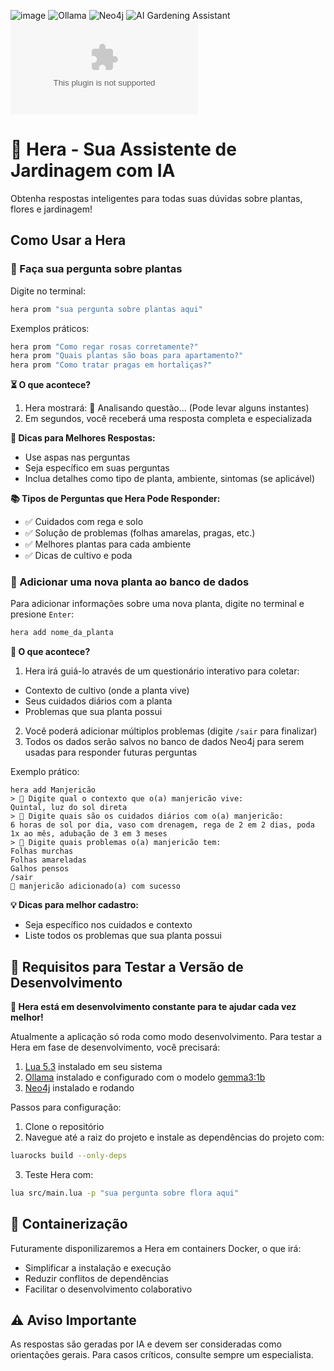 ![image](https://img.shields.io/badge/Lua-2C2D72?style=for-the-badge&logo=lua&logoColor=white)
![Ollama](https://img.shields.io/badge/Ollama-7C4DFF?style=for-the-badge&logo=ollama&logoColor=white)
![Neo4j](https://img.shields.io/badge/Neo4j-018bff?style=for-the-badge&logo=neo4j&logoColor=white)
![AI Gardening Assistant](https://img.shields.io/badge/AI%20Gardening%20Assistant-4CAF50?style=for-the-badge&logo=leaf&logoColor=white)
![GitHub repo size](https://img.shields.io/github/repo-size/KauanLuc/hera.ai?style=for-the-badge)
# 🌿 Hera - Sua Assistente de Jardinagem com IA

Obtenha respostas inteligentes para todas suas dúvidas sobre plantas, flores e jardinagem!

## Como Usar a Hera

### 💬 Faça sua pergunta sobre plantas

Digite no terminal:
```bash
hera prom "sua pergunta sobre plantas aqui"
```

Exemplos práticos:
```bash
hera prom "Como regar rosas corretamente?"
hera prom "Quais plantas são boas para apartamento?"
hera prom "Como tratar pragas em hortaliças?"
```

**⏳ O que acontece?**
1. Hera mostrará: 🤖 Analisando questão... (Pode levar alguns instantes)
2. Em segundos, você receberá uma resposta completa e especializada

**🌟 Dicas para Melhores Respostas:**
- Use aspas nas perguntas
- Seja específico em suas perguntas
- Inclua detalhes como tipo de planta, ambiente, sintomas (se aplicável)

**📚 Tipos de Perguntas que Hera Pode Responder:**
- ✅ Cuidados com rega e solo
- ✅ Solução de problemas (folhas amarelas, pragas, etc.)
- ✅ Melhores plantas para cada ambiente
- ✅ Dicas de cultivo e poda

### 💾 Adicionar uma nova planta ao banco de dados

Para adicionar informações sobre uma nova planta, digite no terminal e presione `Enter`:
```bash
hera add nome_da_planta
```

**📝 O que acontece?**
1. Hera irá guiá-lo através de um questionário interativo para coletar:
 - Contexto de cultivo (onde a planta vive)
 - Seus cuidados diários com a planta
 - Problemas que sua planta possui
2. Você poderá adicionar múltiplos problemas (digite `/sair` para finalizar)
3. Todos os dados serão salvos no banco de dados Neo4j para serem usadas para responder futuras perguntas

Exemplo prático:
```
hera add Manjericão
> 🤖 Digite qual o contexto que o(a) manjericão vive: 
Quintal, luz do sol direta
> 🤖 Digite quais são os cuidados diários com o(a) manjericão: 
6 horas de sol por dia, vaso com drenagem, rega de 2 em 2 dias, poda 1x ao mês, adubação de 3 em 3 meses
> 🤖 Digite quais problemas o(a) manjericão tem: 
Folhas murchas
Folhas amareladas
Galhos pensos
/sair
🤖 manjericão adicionado(a) com sucesso
```

**💡 Dicas para melhor cadastro:**
- Seja específico nos cuidados e contexto
- Liste todos os problemas que sua planta possui

## 🔧 Requisitos para Testar a Versão de Desenvolvimento
**🌱 Hera está em desenvolvimento constante para te ajudar cada vez melhor!**

Atualmente a aplicação só roda como modo desenvolvimento. Para testar a Hera em fase de desenvolvimento, você precisará:
1. [Lua 5.3](https://www.lua.org/) instalado em seu sistema
2. [Ollama](https://ollama.com/) instalado e configurado com o modelo [gemma3:1b](https://ollama.com/library/gemma3:1b)
3. [Neo4j](https://neo4j.com/) instalado e rodando

Passos para configuração:
1. Clone o repositório
2. Navegue até a raiz do projeto e instale as dependências do projeto com:
```bash
luarocks build --only-deps
```
3. Teste Hera com:
```bash
lua src/main.lua -p "sua pergunta sobre flora aqui"
```

## 🐳 Containerização
Futuramente disponilizaremos a Hera em containers Docker, o que irá:
- Simplificar a instalação e execução
- Reduzir conflitos de dependências
- Facilitar o desenvolvimento colaborativo

## ⚠️ Aviso Importante
As respostas são geradas por IA e devem ser consideradas como orientações gerais. Para casos críticos, consulte sempre um especialista.
